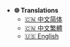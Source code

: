 * **:globe_with_meridians: Translations**
  * [:cn: 中文简体](PlayerRace/zh_CN/)
  * [:cn: 中文繁體](PlayerRace/zh_TW/)
  * [:us: English](PlayerRace/en_US/)
